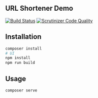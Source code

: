 ## URL Shortener Demo

[![Build Status](https://travis-ci.org/AlexMasterov/url-shortener-demo.svg)](https://travis-ci.org/AlexMasterov/equip-url-shortener-demo)
[![Scrutinizer Code Quality](https://scrutinizer-ci.com/g/AlexMasterov/url-shortener-demo/badges/quality-score.png?b=master)](https://scrutinizer-ci.com/g/AlexMasterov/url-shortener-demo/?branch=master)

## Installation

```sh
composer install
# UI
npm install
npm run build
```

## Usage

```sh
composer serve
```
